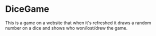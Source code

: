 # DiceGame
This is a game on a website that when it's refreshed it draws a random number on a dice and shows who won/lost/drew the game.
